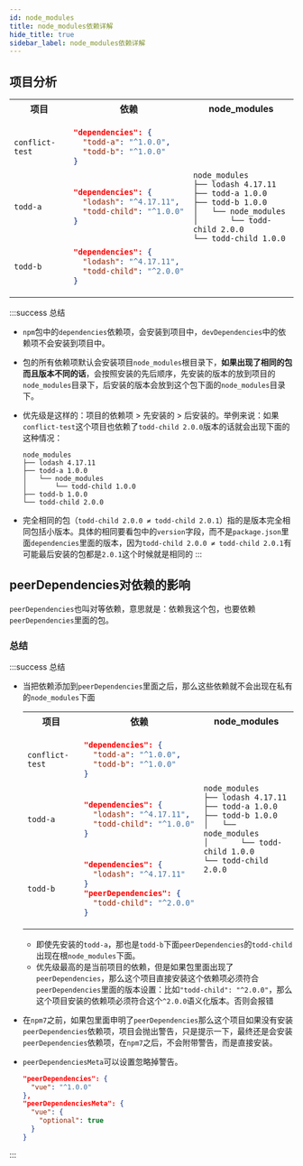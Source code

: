 ```yaml
---
id: node_modules
title: node_modules依赖详解
hide_title: true
sidebar_label: node_modules依赖详解
---
```


## 项目分析

<table>
<tr>
<th>项目</th>
<th>依赖</th>
<th>node_modules</th>
</tr>

<tr>
<td>

`conflict-test`
</td>
<td>

```json
"dependencies": {
  "todd-a": "^1.0.0",
  "todd-b": "^1.0.0"
}
```
</td>
<td rowspan="3">

```
node_modules
├── lodash 4.17.11
├── todd-a 1.0.0
├── todd-b 1.0.0
│   └── node_modules
│       └── todd-child 2.0.0
└── todd-child 1.0.0
```

</td>
</tr>

<tr>
<td>

`todd-a`
</td>
<td>

```json
"dependencies": {
  "lodash": "^4.17.11",
  "todd-child": "^1.0.0"
}
```
</td>
</tr>
<tr>
<td>

`todd-b`
</td>
<td>

```json
"dependencies": {
  "lodash": "^4.17.11",
  "todd-child": "^2.0.0"
}
```
</td>
</tr>
</table>

:::success 总结

- `npm`包中的`dependencies`依赖项，会安装到项目中，`devDependencies`中的依赖项不会安装到项目中。
- 包的所有依赖项默认会安装项目`node_modules`根目录下，**如果出现了相同的包而且版本不同的话**，会按照安装的先后顺序，先安装的版本的放到项目的`node_modules`目录下，后安装的版本会放到这个包下面的`node_modules`目录下。
- 优先级是这样的：项目的依赖项 > 先安装的 > 后安装的。举例来说：如果`conflict-test`这个项目也依赖了`todd-child 2.0.0`版本的话就会出现下面的这种情况：

  ```
  node_modules
  ├── lodash 4.17.11
  ├── todd-a 1.0.0
  │   └── node_modules
  │       └── todd-child 1.0.0
  ├── todd-b 1.0.0
  └── todd-child 2.0.0
  ```

- 完全相同的包（`todd-child 2.0.0 ≠ todd-child 2.0.1`）指的是版本完全相同包括小版本。具体的相同要看包中的`version`字段，而不是`package.json`里面`dependencies`里面的版本，因为`todd-child 2.0.0 ≠ todd-child 2.0.1`有可能最后安装的包都是`2.0.1`这个时候就是相同的
:::

## peerDependencies对依赖的影响

`peerDependencies`也叫对等依赖，意思就是：依赖我这个包，也要依赖`peerDependencies`里面的包。

### 总结

:::success 总结

- 当把依赖添加到`peerDependencies`里面之后，那么这些依赖就不会出现在私有的`node_modules`下面

  <table>
  <tr>
  <th>项目</th>
  <th>依赖</th>
  <th>node_modules</th>
  </tr>

  <tr>
  <td>

  `conflict-test`
  </td>
  <td>

  ```json
  "dependencies": {
    "todd-a": "^1.0.0",
    "todd-b": "^1.0.0"
  }
  ```
  </td>

  <td rowspan="3">

  ```
  node_modules
  ├── lodash 4.17.11
  ├── todd-a 1.0.0
  ├── todd-b 1.0.0
  │   └── node_modules
  │       └── todd-child 1.0.0
  └── todd-child 2.0.0
  ```
  </td>
  </tr>

  <tr>
  <td>

  `todd-a`
  </td>
  <td>

  ```json
  "dependencies": {
    "lodash": "^4.17.11",
    "todd-child": "^1.0.0"
  }
  ```
  </td>
  </tr>
  <tr>
  <td>

  `todd-b`
  </td>
  <td>

  ```json
  "dependencies": {
    "lodash": "^4.17.11"
  }
  "peerDependencies": {
    "todd-child": "^2.0.0"
  }
  ```
  </td>
  </tr>
  </table>

  - 即使先安装的`todd-a`，那也是`todd-b`下面`peerDependencies`的`todd-child`出现在根`node_modules`下面。
  - 优先级最高的是当前项目的依赖，但是如果包里面出现了`peerDependencies`，那么这个项目直接安装这个依赖项必须符合`peerDependencies`里面的版本设置：比如`"todd-child": "^2.0.0"`，那么这个项目安装的依赖项必须符合这个`^2.0.0`语义化版本。否则会报错

- 在`npm7`之前，如果包里面申明了`peerDependencies`那么这个项目如果没有安装`peerDependencies`依赖项，项目会抛出警告，只是提示一下，最终还是会安装`peerDependencies`依赖项，在`npm7`之后，不会附带警告，而是直接安装。
- `peerDependenciesMeta`可以设置忽略掉警告。

  ```json
  "peerDependencies": {
    "vue": "^1.0.0"
  },
  "peerDependenciesMeta": {
    "vue": {
      "optional": true
    }
  }
  ```

:::

